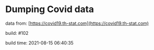Dumping Covid data
==================
                        
data from: [https://covid19.th-stat.com](https://covid19.th-stat.com)

build: #102

build time: 2021-08-15 06:40:35
